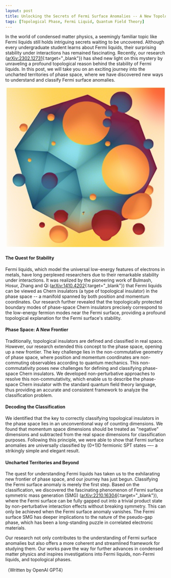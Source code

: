 ```yaml
---
layout: post
title: Unlocking the Secrets of Fermi Surface Anomalies -- A New Topological Perspective
tags: [Topological Phase, Fermi Liquid, Quantum Field Theory]
---
```


In the world of condensed matter physics, a seemingly familiar topic like Fermi liquids still holds intriguing secrets waiting to be uncovered. Although every undergraduate student learns about Fermi liquids, their surprising stability under interactions has remained fascinating. Recently, our research ([arXiv:2302.12731](https://arxiv.org/abs/2302.12731){:target="_blank"}) has shed new light on this mystery by unraveling a profound topological reason behind the stability of Fermi liquids. In this post, we will take you on an exciting journey into the uncharted territories of phase space, where we have discovered new ways to understand and classify Fermi surface anomalies.

![Abstract art of Fermi surface.](/assets/img/figures/fermi_surface.png)

#### The Quest for Stability

Fermi liquids, which model the universal low-energy features of electrons in metals, have long perplexed researchers due to their remarkable stability under interactions. It was realized by the pioneering work of Bulmash, Hosur, Zhang and Qi ([arXiv:1410.4202](https://arxiv.org/abs/1410.4202){:target="_blank"}) that Fermi liquids can be viewed as Chern insulators (a type of topological insulator) in the phase space -- a manifold spanned by both position and momentum coordinates. Our research further revealed that the topologically protected boundary modes of phase-space Chern insulators precisely correspond to the low-energy fermion modes near the Fermi surface, providing a profound topological explanation for the Fermi surface's stability.


#### Phase Space: A New Frontier

Traditionally, topological insulators are defined and classified in real space. However, our research extended this concept to the phase space, opening up a new frontier. The key challenge lies in the non-commutative geometry of phase space, where position and momentum coordinates are non-commuting observables according to quantum mechanics. This non-commutativity poses new challenges for defining and classifying phase-space Chern insulators. We developed non-perturbative approaches to resolve this non-commutativity, which enable us to describe the phase-space Chern insulator with the standard quantum field theory language, thus providing an accurate and consistent framework to analyze the classification problem.

#### Decoding the Classification

We identified that the key to correctly classifying topological insulators in the phase space lies in an unconventional way of counting dimensions. We found that momentum space dimensions should be treated as "negative" dimensions and subtracted from the real space dimensions for classification purposes. Following this principle, we were able to show that Fermi surface anomalies are universally classified by (0+1)D fermionic SPT states —- a strikingly simple and elegant result.


#### Uncharted Territories and Beyond

The quest for understanding Fermi liquids has taken us to the exhilarating new frontier of phase space, and our journey has just begun. Classifying the Fermi surface anomaly is merely the first step. Based on the classification, we discovered the fascinating phenomenon of Fermi surface symmetric mass generation (SMG) ([arXiv:2210.16304](https://arxiv.org/abs/2210.16304){:target="_blank"}), where the Fermi surface can be fully gapped out into a trivial product state by non-perturbative interaction effects without breaking symmetry. This can only be achieved when the Fermi surface anomaly vanishes. The Fermi surface SMG has deeper implications to the nature of the pseudo-gap phase, which has been a long-standing puzzle in correlated electronic materials. 


Our research not only contributes to the understanding of Fermi surface anomalies but also offers a more coherent and streamlined framework for studying them. Our works pave the way for further advances in condensed matter physics and inspires investigations into Fermi liquids, non-Fermi liquids, and topological phases.

（Written by OpenAI GPT4）

